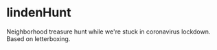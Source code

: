# lindenHunt
Neighborhood treasure hunt while we're stuck in coronavirus lockdown. Based on letterboxing.
